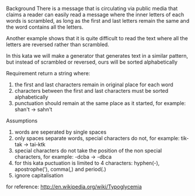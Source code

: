 Background
There is a message that is circulating via public media that claims a reader can easily read a message where the inner letters of each words is scrambled, as long as the first and last letters remain the same and the word contains all the letters.

Another example shows that it is quite difficult to read the text where all the letters are reversed rather than scrambled.

In this kata we will make a generator that generates text in a similar pattern, but instead of scrambled or reversed, ours will be sorted alphabetically

Requirement
return a string where:

1. the first and last characters remain in original place for each word
2. characters between the first and last characters must be sorted alphabetically
3. punctuation should remain at the same place as it started, for example: shan't -> sahn't

Assumptions

1. words are seperated by single spaces
2. only spaces separate words, special characters do not, for example: tik-tak -> tai-ktk
3. special characters do not take the position of the non special characters, for example: -dcba -> -dbca
4. for this kata puctuation is limited to 4 characters: hyphen(-), apostrophe('), comma(,) and period(.)
5. ignore capitalisation

for reference: http://en.wikipedia.org/wiki/Typoglycemia
